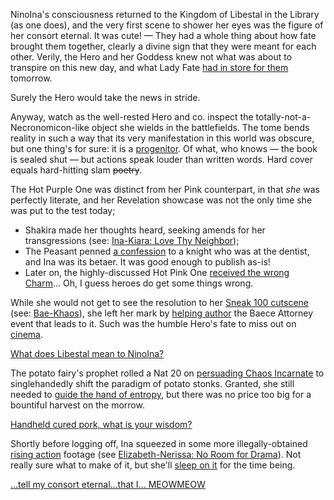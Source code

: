 NinoIna's consciousness returned to the Kingdom of Libestal in the Library (as one does), and the very first scene to shower her eyes was the figure of her consort eternal. It was cute! — They had a whole thing about how fate brought them together, clearly a divine sign that they were meant for each other. Verily, the Hero and her Goddess knew not what was about to transpire on this new day, and what Lady Fate [had in store for them](https://youtu.be/UyN7jwsiiXA?t=17578s) tomorrow.

Surely the Hero would take the news in stride.

Anyway, watch as the well-rested Hero and co. inspect the totally-not-a-Necronomicon-like object she wields in the battlefields. The tome bends reality in such a way that its very manifestation in this world was obscure, but one thing's for sure: it is a [progenitor](https://youtu.be/OxKP4ED-xz8?t=278s). Of what, who knows — the book is sealed shut — but actions speak louder than written words. Hard cover equals hard-hitting slam ~~poetry~~.

The Hot Purple One was distinct from her Pink counterpart, in that *she* was perfectly literate, and her Revelation showcase was not the only time she was put to the test today;
* Shakira made her thoughts heard, seeking amends for her transgressions (see: [Ina-Kiara: Love Thy Neighbor](#edge:ina-kiara));
* The Peasant penned [a confession](https://youtu.be/OxKP4ED-xz8?t=978s) to a knight who was at the dentist, and Ina was its betaer. It was good enough to publish as-is!
* Later on, the highly-discussed Hot Pink One [received the wrong Charm](https://youtu.be/OxKP4ED-xz8?t=5606s)... Oh, I guess heroes do get some things wrong.

While she would not get to see the resolution to her [Sneak 100 cutscene](https://youtu.be/OxKP4ED-xz8?t=1606s) (see: [Bae-Khaos](#edge:bae-khaos)), she left her mark by [helping author](https://youtu.be/OxKP4ED-xz8?t=1902s) the Baece Attorney event that leads to it. Such was the humble Hero's fate to miss out on [cinema](https://youtu.be/OxKP4ED-xz8?t=12740s).

[What does Libestal mean to NinoIna?](#embed:https://youtu.be/OxKP4ED-xz8?t=4121s)

The potato fairy's prophet rolled a Nat 20 on [persuading Chaos Incarnate](https://youtu.be/OxKP4ED-xz8?t=3641s) to singlehandedly shift the paradigm of potato stonks. Granted, she still needed to [guide the hand of entropy](https://youtu.be/OxKP4ED-xz8?t=5259s), but there was no price too big for a bountiful harvest on the morrow.

[Handheld cured pork, what is your wisdom?](#embed:https://youtu.be/OxKP4ED-xz8?t=4498s)

Shortly before logging off, Ina squeezed in some more illegally-obtained [rising action](https://youtu.be/OxKP4ED-xz8?t=7146s) footage (see [Elizabeth-Nerissa: No Room for Drama](#edge:liz-nerissa)). Not really sure what to make of it, but she'll [sleep on it](https://youtu.be/OxKP4ED-xz8?t=8162s) for the time being.

[...tell my consort eternal...that I... MEOWMEOW](#embed:https://youtu.be/OxKP4ED-xz8?t=7311s)